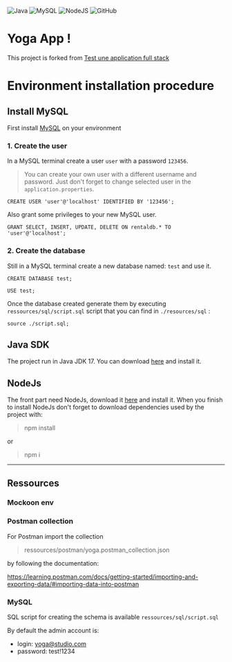![Java](https://img.shields.io/badge/java-%23ED8B00.svg?style=for-the-badge&logo=openjdk&logoColor=white)
![MySQL](https://img.shields.io/badge/mysql-%2300f.svg?style=for-the-badge&logo=mysql&logoColor=white)
![NodeJS](https://img.shields.io/badge/node.js-6DA55F?style=for-the-badge&logo=node.js&logoColor=white)
![GitHub](https://img.shields.io/badge/github-%23121011.svg?style=for-the-badge&logo=github&logoColor=white)

# Yoga App !

This project is forked from [Test une application full stack](https://github.com/OpenClassrooms-Student-Center/Testez-une-application-full-stack) 


# Environment installation procedure

## Install MySQL

First install [MySQL](https://www.mysql.com/fr/) on your environment

### 1. Create the user
In a MySQL terminal create a user `user` with a password `123456`.
> You can create your own user with a different username and password. Just don't forget to change selected user in the `application.properties`.
```mysql
CREATE USER 'user'@'localhost' IDENTIFIED BY '123456';
```
Also grant some privileges to your new MySQL user.
```mysql
GRANT SELECT, INSERT, UPDATE, DELETE ON rentaldb.* TO 'user'@'localhost';
```

### 2. Create the database
Still in a MySQL terminal create a new database named: `test` and use it.
````mysql
CREATE DATABASE test;
````
````mysql
USE test;
````
Once the database created generate them by executing `ressources/sql/script.sql` script that you can find in `./resources/sql` :
```mysql
source ./script.sql;
```

## Java SDK

The project run in Java JDK 17. You can download [here](https://www.oracle.com/fr/java/technologies/downloads/#jdk17-windows) and install it.

## NodeJs

The front part need NodeJs, download it [here](https://nodejs.org/en/download/current) and install it.
When you finish to install NodeJs don't forget to download dependencies used by the project with:
> npm install

or
> npm i

---


## Ressources

### Mockoon env 

### Postman collection

For Postman import the collection

> ressources/postman/yoga.postman_collection.json 

by following the documentation: 

https://learning.postman.com/docs/getting-started/importing-and-exporting-data/#importing-data-into-postman


### MySQL

SQL script for creating the schema is available `ressources/sql/script.sql`

By default the admin account is:
- login: yoga@studio.com
- password: test!1234